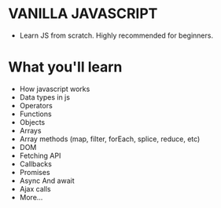 # VANILLA JAVASCRIPT
- Learn JS from scratch. Highly recommended for beginners.

# What you'll learn
- How javascript works
- Data types in js
- Operators
- Functions
- Objects
- Arrays
- Array methods (map, filter, forEach, splice, reduce, etc)
- DOM
- Fetching API
- Callbacks
- Promises
- Async And await
- Ajax calls
- More...

